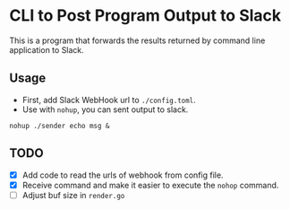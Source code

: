 # CLI to Post Program Output to Slack
This is a program that forwards the results returned by command line application to Slack.

## Usage
* First, add Slack WebHook url to `./config.toml`. 
* Use with `nohup`, you can sent output to slack.
```
nohup ./sender echo msg &
```

## TODO
- [x] Add code to read the urls of webhook from config file.
- [x] Receive command and make it easier to execute the `nohop` command.
- [ ] Adjust buf size in `render.go` 